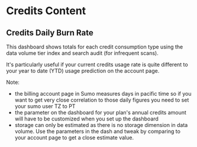 # Credits Content

## Credits Daily Burn Rate
This dashboard shows totals for each credit consumption type using the data volume tier index and search audit (for infrequent scans).

It's particularly useful if your current credits usage rate is quite different to your year to date (YTD) usage prediction on the account page.

Note: 
- the billing account page in Sumo measures days in pacific time so if you want to get very close correlation to those daily figures you need to set your sumo user TZ to PT
- the parameter on the dashboard for your plan's annual credits amount will have to be customized when you set up the dashboard
- storage can only be estimated as there is no storage dimension in data volume. Use the parameters in the dash and tweak by comparing to your account page to get a close estimate value.

